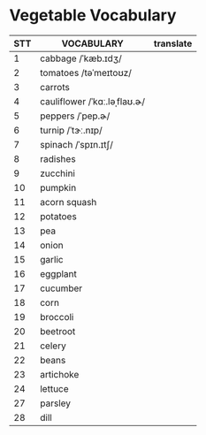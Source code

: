 # Vegetable Vocabulary

| STT | VOCABULARY                   | translate |
| --- | ---------------------------- | --------- |
| 1   | cabbage /ˈkæb.ɪdʒ/           |           |
| 2   | tomatoes /təˈmeɪtoʊz/        |           |
| 3   | carrots                      |           |
| 4   | cauliflower /ˈkɑː.ləˌflaʊ.ɚ/ |           |
| 5   | peppers /ˈpep.ɚ/             |           |
| 6   | turnip /ˈtɝː.nɪp/            |           |
| 7   | spinach /ˈspɪn.ɪtʃ/          |           |
| 8   | radishes                     |           |
| 9   | zucchini                     |           |
| 10  | pumpkin                      |           |
| 11  | acorn squash                 |           |
| 12  | potatoes                     |           |
| 13  | pea                          |           |
| 14  | onion                        |           |
| 15  | garlic                       |           |
| 16  | eggplant                     |           |
| 17  | cucumber                     |           |
| 18  | corn                         |           |
| 19  | broccoli                     |           |
| 20  | beetroot                     |           |
| 21  | celery                       |           |
| 22  | beans                        |           |
| 23  | artichoke                    |           |
| 24  | lettuce                      |           |
| 27  | parsley                      |           |
| 28  | dill                         |           |

